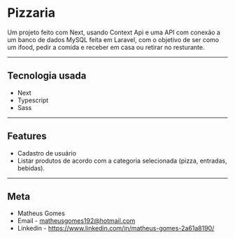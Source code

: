 # **Pizzaria**

Um projeto feito com Next, usando Context Api e uma API com conexão a um banco de dados MySQL feita em Laravel, com o objetivo de ser como um ifood, pedir a comida e receber em casa ou retirar no resturante.

---

## **Tecnologia usada**

- Next
- Typescript
- Sass

---

## **Features**

- Cadastro de usuário
- Listar produtos de acordo com a categoria selecionada (pizza, entradas, bebidas).

---

## Meta

- Matheus Gomes
- Email - matheusgomes192@hotmail.com
- Linkedin - https://www.linkedin.com/in/matheus-gomes-2a61a8190/
